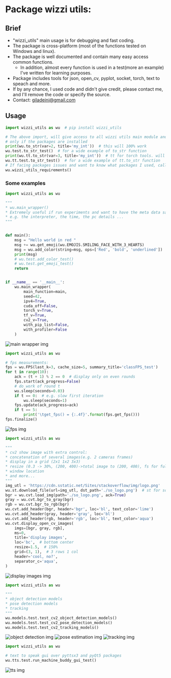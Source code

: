 # Package wizzi utils:

## Brief

* "wizzi_utils" main usage is for debugging and fast coding.
* The package is cross-platform (most of the functions tested on Windows and linux).
* The package is well documented and contain many easy access common functions.
  * In addition, almost every function is used in a test(more an example) I've written for learning purposes.
* Package includes tools for json, open_cv, pyplot, socket, torch, text to speach and more.
* If by any chance, I used code and didn't give credit, please contact me, and I'll remove the code or specify the
  source.
* Contact: giladeini@gmail.com

## Usage

```python
import wizzi_utils as wu  # pip install wizzi_utils

# The above import, will give access to all wizzi utils main module and the extra modules 
# only if the packages are installed
print(wu.to_str(var=2, title='my_int'))  # this will 100% work
wu.test.to_str_test()  # for a wide example of to_str function
print(wu.tt.to_str(var=3, title='my_int'))  # tt for torch tools. will work if torch installed
wu.tt.test.to_str_test()  # for a wide example of tt.to_str function
# If facing packages issues and want to know what packages I used, call the following
wu.wizzi_utils_requirements()
```

### Some examples

```python
import wizzi_utils as wu

"""
* wu.main_wrapper()
* Extremely useful if run experiments and want to have the meta data saved
* e.g. the interpreter, the time, the pc details ...
"""


def main():
    msg = "Hello world in red "
    msg += wu.get_emoji(wu.EMOJIS.SMILING_FACE_WITH_3_HEARTS)
    msg = wu.add_color(string=msg, ops=['Red', 'bold', 'underlined'])
    print(msg)
    # wu.test.add_color_test()
    # wu.test.get_emoji_test()
    return


if __name__ == '__main__':
    wu.main_wrapper(
        main_function=main,
        seed=42,
        ipv4=True,
        cuda_off=False,
        torch_v=True,
        tf_v=True,
        cv2_v=True,
        with_pip_list=False,
        with_profiler=False
    )
```
<!--- ![main wrapper img](resources/readme_images/main_wrapper.PNG) -->
![main wrapper img](https://github.com/2easy4wizzi/2easy4wizzi.github.io/blob/master/images_wu/main_wrapper.PNG?raw=true)

```python
import wizzi_utils as wu

# fps measurements:
fps = wu.FPS(last_k=3, cache_size=5, summary_title='classFPS_test')
for t in range(10):
    ack = (t + 1) % 2 == 0  # display only on even rounds
    fps.start(ack_progress=False)
    # do_work of round t
    wu.sleep(seconds=0.03)
    if t == 0:  # e.g. slow first iteration
        wu.sleep(seconds=1)
    fps.update(ack_progress=ack)
    if t == 5:
        print('\tget_fps() = {:.4f}'.format(fps.get_fps()))
fps.finalize()
```

<!--- ![fps img](resources/readme_images/fps.PNG) -->
![fps img](https://github.com/2easy4wizzi/2easy4wizzi.github.io/blob/master/images_wu/fps.PNG?raw=true)

```python
import wizzi_utils as wu

"""
* cv2 show image with extra control:
* concatenation of several images(e.g. 2 cameras frames)
* display in a grid (2x1 1x2 3x3)
* resize (0.3 -> 30%, (200, 400)->total image to (200, 400), fs for full screen
* window location
* and more...
"""
img_utl = 'https://cdn.sstatic.net/Sites/stackoverflow/img/logo.png'
wu.st.download_file(url=img_utl, dst_path='./so_logo.png')  # st for socket tools
bgr = wu.cvt.load_img(path='./so_logo.png', ack=True)
gray = wu.cvt.bgr_to_gray(bgr)
rgb = wu.cvt.bgr_to_rgb(bgr)
wu.cvt.add_header(bgr, header='bgr', loc='bl', text_color='lime')
wu.cvt.add_header(gray, header='gray', loc='bl')
wu.cvt.add_header(rgb, header='rgb', loc='bl', text_color='aqua')
wu.cvt.display_open_cv_images(
    imgs=[bgr, gray, rgb],
    ms=0,
    title='display images',
    loc='bc',  # bottom center
    resize=1.5,  # 150%
    grid=(3, 1),  # 3 rows 1 col
    header='cool, no?',
    separator_c='aqua',
)
```

<!--- ![display images img](resources/readme_images/display_images.PNG) -->
![display images img](https://github.com/2easy4wizzi/2easy4wizzi.github.io/blob/master/images_wu/display_images.PNG?raw=true)

```python
import wizzi_utils as wu

"""
* object detection models
* pose detection models
* tracking
"""
wu.models.test.test_cv2_object_detection_models()
wu.models.test.test_cv2_pose_detection_models()
wu.models.test.test_cv2_tracking_models()
```

<!--- ![object detection img](resources/readme_images/yolov4.PNG) -->
<!--- ![pose estimation img](resources/readme_images/pose.PNG) -->
<!--- ![tracking img](resources/readme_images/tracking.PNG) -->
![object detection img](https://github.com/2easy4wizzi/2easy4wizzi.github.io/blob/master/images_wu/yolov4.PNG?raw=true)
![pose estimation img](https://github.com/2easy4wizzi/2easy4wizzi.github.io/blob/master/images_wu/pose.PNG?raw=true)
![tracking img](https://github.com/2easy4wizzi/2easy4wizzi.github.io/blob/master/images_wu/tracking.PNG?raw=true)

```python
import wizzi_utils as wu

# text to speak gui over pyttsx3 and pyQt5 packages
wu.tts.test.run_machine_buddy_gui_test()
```

<!--- ![tts img](resources/readme_images/tts.PNG) -->
![tts img](https://github.com/2easy4wizzi/2easy4wizzi.github.io/blob/master/images_wu/tts.PNG?raw=true)
